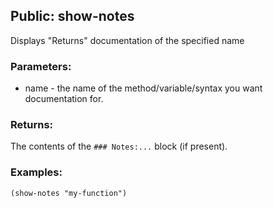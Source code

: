 ## Public: show-notes
Displays "Returns" documentation of the specified name

### Parameters:
* name - the name of the method/variable/syntax you want 
  documentation for.

### Returns:
The contents of the `### Notes:...` block (if present).

### Examples:
  `(show-notes "my-function")`


